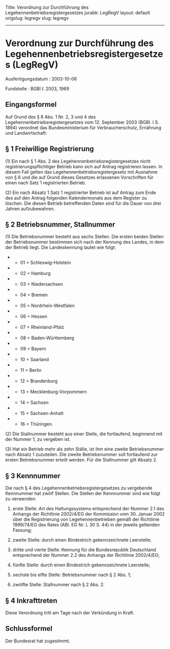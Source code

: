 Title: Verordnung zur Durchführung des Legehennenbetriebsregistergesetzes
jurabk: LegRegV
layout: default
origslug: legregv
slug: legregv

---

# Verordnung zur Durchführung des Legehennenbetriebsregistergesetzes (LegRegV)

Ausfertigungsdatum
:   2003-10-06

Fundstelle
:   BGBl I: 2003, 1969



## Eingangsformel

Auf Grund des § 8 Abs. 1 Nr. 2, 3 und 4 des
Legehennenbetriebsregistergesetzes vom 12. September 2003 (BGBl. I S.
1894) verordnet das Bundesministerium für Verbraucherschutz, Ernährung
und Landwirtschaft:


## § 1 Freiwillige Registrierung

(1) Ein nach § 1 Abs. 2 des Legehennenbetriebsregistergesetzes nicht
registrierungspflichtiger Betrieb kann sich auf Antrag registrieren
lassen. In diesem Fall gelten das Legehennenbetriebsregistergesetz mit
Ausnahme von § 6 und die auf Grund dieses Gesetzes erlassenen
Vorschriften für einen nach Satz 1 registrierten Betrieb.

(2) Ein nach Absatz 1 Satz 1 registrierter Betrieb ist auf Antrag zum
Ende des auf den Antrag folgenden Kalendermonats aus dem Register zu
löschen. Die diesen Betrieb betreffenden Daten sind für die Dauer von
drei Jahren aufzubewahren.


## § 2 Betriebsnummer, Stallnummer

(1) Die Betriebsnummer besteht aus sechs Stellen. Die ersten beiden
Stellen der Betriebsnummer bestimmen sich nach der Kennung des Landes,
in dem der Betrieb liegt. Die Landeskennung lautet wie folgt:

*    *   01 = Schleswig-Holstein


*    *   02 = Hamburg


*    *   03 = Niedersachsen


*    *   04 = Bremen


*    *   05 = Nordrhein-Westfalen


*    *   06 = Hessen


*    *   07 = Rheinland-Pfalz


*    *   08 = Baden-Württemberg


*    *   09 = Bayern


*    *   10 = Saarland


*    *   11 = Berlin


*    *   12 = Brandenburg


*    *   13 = Mecklenburg-Vorpommern


*    *   14 = Sachsen


*    *   15 = Sachsen-Anhalt


*    *   16 = Thüringen.




(2) Die Stallnummer besteht aus einer Stelle, die fortlaufend,
beginnend mit der Nummer 1, zu vergeben ist.

(3) Hat ein Betrieb mehr als zehn Ställe, ist ihm eine zweite
Betriebsnummer nach Absatz 1 zuzuteilen. Die zweite Betriebsnummer
soll fortlaufend zur ersten Betriebsnummer erteilt werden. Für die
Stallnummer gilt Absatz 2.


## § 3 Kennnummer

Die nach § 4 des Legehennenbetriebsregistergesetzes zu vergebende
Kennnummer hat zwölf Stellen. Die Stellen der Kennnummer sind wie
folgt zu verwenden:

1.  erste Stelle: Art des Haltungssystems entsprechend der Nummer 2.1 des
    Anhangs der Richtlinie 2002/4/EG der Kommission vom 30. Januar 2002
    über die Registrierung von Legehennenbetrieben gemäß der Richtlinie
    1999/74/EG des Rates (ABl. EG Nr. L 30 S. 44) in der jeweils geltenden
    Fassung;


2.  zweite Stelle: durch einen Bindestrich gekennzeichnete Leerstelle;


3.  dritte und vierte Stelle: Kennung für die Bundesrepublik Deutschland
    entsprechend der Nummer 2.2 des Anhangs der Richtlinie 2002/4/EG;


4.  fünfte Stelle: durch einen Bindestrich gekennzeichnete Leerstelle;


5.  sechste bis elfte Stelle: Betriebsnummer nach § 2 Abs. 1;


6.  zwölfte Stelle: Stallnummer nach § 2 Abs. 2.





## § 4 Inkrafttreten

Diese Verordnung tritt am Tage nach der Verkündung in Kraft.


## Schlussformel

Der Bundesrat hat zugestimmt.

